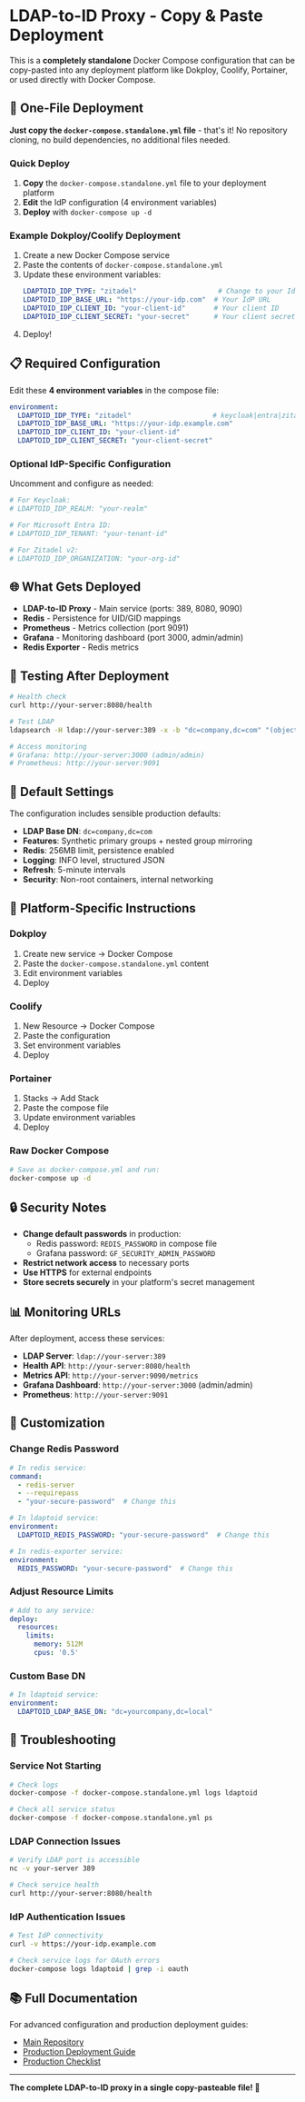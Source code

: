 # LDAP-to-ID Proxy - Copy & Paste Deployment

This is a **completely standalone** Docker Compose configuration that can be copy-pasted into any deployment platform like Dokploy, Coolify, Portainer, or used directly with Docker Compose.

## 🚀 One-File Deployment

**Just copy the `docker-compose.standalone.yml` file** - that's it! No repository cloning, no build dependencies, no additional files needed.

### Quick Deploy

1. **Copy** the `docker-compose.standalone.yml` file to your deployment platform
2. **Edit** the IdP configuration (4 environment variables)
3. **Deploy** with `docker-compose up -d`

### Example Dokploy/Coolify Deployment

1. Create a new Docker Compose service
2. Paste the contents of `docker-compose.standalone.yml`
3. Update these environment variables:
   ```yaml
   LDAPTOID_IDP_TYPE: "zitadel"                    # Change to your IdP
   LDAPTOID_IDP_BASE_URL: "https://your-idp.com"  # Your IdP URL
   LDAPTOID_IDP_CLIENT_ID: "your-client-id"       # Your client ID
   LDAPTOID_IDP_CLIENT_SECRET: "your-secret"      # Your client secret
   ```
4. Deploy!

## 📋 Required Configuration

Edit these **4 environment variables** in the compose file:

```yaml
environment:
  LDAPTOID_IDP_TYPE: "zitadel"                    # keycloak|entra|zitadel
  LDAPTOID_IDP_BASE_URL: "https://your-idp.example.com"
  LDAPTOID_IDP_CLIENT_ID: "your-client-id"
  LDAPTOID_IDP_CLIENT_SECRET: "your-client-secret"
```

### Optional IdP-Specific Configuration

Uncomment and configure as needed:

```yaml
# For Keycloak:
# LDAPTOID_IDP_REALM: "your-realm"

# For Microsoft Entra ID:
# LDAPTOID_IDP_TENANT: "your-tenant-id"

# For Zitadel v2:
# LDAPTOID_IDP_ORGANIZATION: "your-org-id"
```

## 🌐 What Gets Deployed

- **LDAP-to-ID Proxy** - Main service (ports: 389, 8080, 9090)
- **Redis** - Persistence for UID/GID mappings
- **Prometheus** - Metrics collection (port 9091)
- **Grafana** - Monitoring dashboard (port 3000, admin/admin)
- **Redis Exporter** - Redis metrics

## 🧪 Testing After Deployment

```bash
# Health check
curl http://your-server:8080/health

# Test LDAP
ldapsearch -H ldap://your-server:389 -x -b "dc=company,dc=com" "(objectclass=*)"

# Access monitoring
# Grafana: http://your-server:3000 (admin/admin)
# Prometheus: http://your-server:9091
```

## 🔧 Default Settings

The configuration includes sensible production defaults:

- **LDAP Base DN**: `dc=company,dc=com`
- **Features**: Synthetic primary groups + nested group mirroring
- **Redis**: 256MB limit, persistence enabled
- **Logging**: INFO level, structured JSON
- **Refresh**: 5-minute intervals
- **Security**: Non-root containers, internal networking

## 🐳 Platform-Specific Instructions

### Dokploy
1. Create new service → Docker Compose
2. Paste the `docker-compose.standalone.yml` content
3. Edit environment variables
4. Deploy

### Coolify
1. New Resource → Docker Compose
2. Paste the configuration
3. Set environment variables
4. Deploy

### Portainer
1. Stacks → Add Stack
2. Paste the compose file
3. Update environment variables
4. Deploy

### Raw Docker Compose
```bash
# Save as docker-compose.yml and run:
docker-compose up -d
```

## 🔒 Security Notes

- **Change default passwords** in production:
  - Redis password: `REDIS_PASSWORD` in compose file
  - Grafana password: `GF_SECURITY_ADMIN_PASSWORD`
- **Restrict network access** to necessary ports
- **Use HTTPS** for external endpoints
- **Store secrets securely** in your platform's secret management

## 📊 Monitoring URLs

After deployment, access these services:

- **LDAP Server**: `ldap://your-server:389`
- **Health API**: `http://your-server:8080/health`
- **Metrics API**: `http://your-server:9090/metrics`
- **Grafana Dashboard**: `http://your-server:3000` (admin/admin)
- **Prometheus**: `http://your-server:9091`

## 🔧 Customization

### Change Redis Password
```yaml
# In redis service:
command:
  - redis-server
  - --requirepass
  - "your-secure-password"  # Change this

# In ldaptoid service:
environment:
  LDAPTOID_REDIS_PASSWORD: "your-secure-password"  # Change this

# In redis-exporter service:
environment:
  REDIS_PASSWORD: "your-secure-password"  # Change this
```

### Adjust Resource Limits
```yaml
# Add to any service:
deploy:
  resources:
    limits:
      memory: 512M
      cpus: '0.5'
```

### Custom Base DN
```yaml
# In ldaptoid service:
environment:
  LDAPTOID_LDAP_BASE_DN: "dc=yourcompany,dc=local"
```

## 🐛 Troubleshooting

### Service Not Starting
```bash
# Check logs
docker-compose -f docker-compose.standalone.yml logs ldaptoid

# Check all service status
docker-compose -f docker-compose.standalone.yml ps
```

### LDAP Connection Issues
```bash
# Verify LDAP port is accessible
nc -v your-server 389

# Check service health
curl http://your-server:8080/health
```

### IdP Authentication Issues
```bash
# Test IdP connectivity
curl -v https://your-idp.example.com

# Check service logs for OAuth errors
docker-compose logs ldaptoid | grep -i oauth
```

## 📚 Full Documentation

For advanced configuration and production deployment guides:
- [Main Repository](https://github.com/obiente/ldaptoid)
- [Production Deployment Guide](https://github.com/obiente/ldaptoid/blob/main/DEPLOYMENT.md)
- [Production Checklist](https://github.com/obiente/ldaptoid/blob/main/PRODUCTION_CHECKLIST.md)

---

**The complete LDAP-to-ID proxy in a single copy-pasteable file! 🎉**